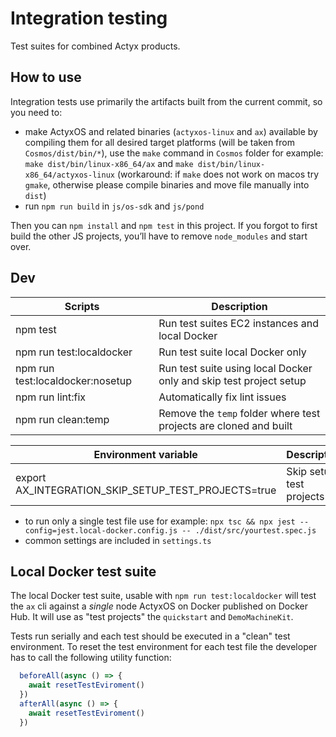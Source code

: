 # Integration testing

Test suites for combined Actyx products.

## How to use

Integration tests use primarily the artifacts built from the current commit, so you need to:

- make ActyxOS and related binaries (`actyxos-linux` and `ax`) available by compiling them for all desired target platforms (will be taken from `Cosmos/dist/bin/*`), use the `make` command in `Cosmos` folder for example: `make dist/bin/linux-x86_64/ax` and `make dist/bin/linux-x86_64/actyxos-linux` (workaround: if `make` does not work on macos try `gmake`, otherwise please compile binaries and move file manually into `dist`)
- run `npm run build` in `js/os-sdk` and `js/pond`

Then you can `npm install` and `npm test` in this project. If you forgot to first build the other JS projects, you’ll have to remove `node_modules` and start over.

## Dev

| Scripts                          | Description                                                        |
|----------------------------------|--------------------------------------------------------------------|
| npm test                         | Run test suites EC2 instances and local Docker                     |
| npm run test:localdocker         | Run test suite local Docker only                                   |
| npm run test:localdocker:nosetup | Run test suite using local Docker only and skip test project setup |
| npm run lint:fix                 | Automatically fix lint issues                                      |
| npm run clean:temp               | Remove the `temp` folder where test projects are cloned and built  |

| Environment variable                                | Description              |
|-----------------------------------------------------|--------------------------|
| export AX_INTEGRATION_SKIP_SETUP_TEST_PROJECTS=true | Skip setup test projects |

- to run only a single test file use for example: `npx tsc && npx jest --config=jest.local-docker.config.js -- ./dist/src/yourtest.spec.js`
- common settings are included in `settings.ts`

## Local Docker test suite

The local Docker test suite, usable with `npm run test:localdocker` will test the `ax` cli against a *single* node ActyxOS on Docker published on Docker Hub. It will use as "test projects" the `quickstart` and `DemoMachineKit`.

Tests run serially and each test should be executed in a "clean" test environment.
To reset the test environment for each test file the developer has to call the following utility function:

```typescript
  beforeAll(async () => {
    await resetTestEviroment()
  })
  afterAll(async () => {
    await resetTestEviroment()
  })
```
